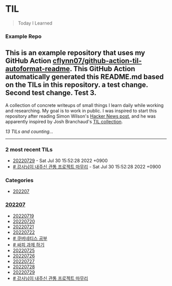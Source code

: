 # TIL
> Today I Learned

### Example Repo  
  
This is an example repository that uses my GitHub Action
[cflynn07/github-action-til-autoformat-readme][3]. This GitHub Action
automatically generated this README.md based on the TILs in this repository.
a test change. Second test change. Test 3.
---
A collection of concrete writeups of small things I learn daily while working
and researching. My goal is to work in public. I was inspired to start this
repository after reading Simon Wilson's [Hacker News post][1], and he was
apparently inspired by Josh Branchaud's [TIL collection][2].


_13 TILs and counting..._

---

### 2 most recent TILs

- [20220729](202207/20220729.md) - Sat Jul 30 15:52:28 2022 +0900
- [# 강사님이 내주신 관통 프로젝트 마무리](202207/20220730.md) - Sat Jul 30 15:52:28 2022 +0900

### Categories

- [202207](#202207)

### [202207](#202207)
- [20220719](202207/20220719.md)
- [20220720](202207/20220720.md)
- [20220721](202207/20220721.md)
- [20220722](202207/20220722.md)
- [# 쿠버네티스 공부](202207/20220723.md)
- [# 싸피 과제 하기](202207/20220724.md)
- [20220725](202207/20220725.md)
- [20220726](202207/20220726.md)
- [20220727](202207/20220727.md)
- [20220728](202207/20220728.md)
- [20220729](202207/20220729.md)
- [# 강사님이 내주신 관통 프로젝트 마무리](202207/20220730.md)

[1]: https://simonwillison.net/2020/Apr/20/self-rewriting-readme/
[2]: https://github.com/jbranchaud/til
[3]: https://github.com/cflynn07/github-action-til-autoformat-readme


